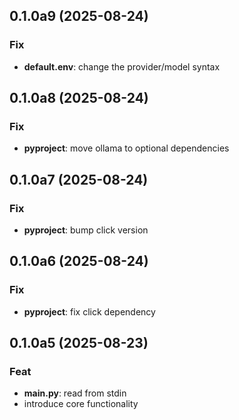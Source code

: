 ## 0.1.0a9 (2025-08-24)

### Fix

- **default.env**: change the provider/model syntax

## 0.1.0a8 (2025-08-24)

### Fix

- **pyproject**: move ollama to optional dependencies

## 0.1.0a7 (2025-08-24)

### Fix

- **pyproject**: bump click version

## 0.1.0a6 (2025-08-24)

### Fix

- **pyproject**: fix click dependency

## 0.1.0a5 (2025-08-23)

### Feat

- **main.py**: read from stdin
- introduce core functionality
